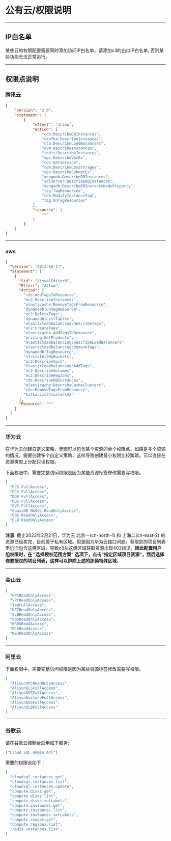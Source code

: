 # 公有云/权限说明
---

## IP白名单
某些云的权限配置需要同时添加访问IP白名单，请添加c3的出口IP白名单, 否则某些功能无法正常运行。

---
## 权限点说明

### 腾讯云

```json
{
    "version": "2.0",
    "statement": [
        {
            "effect": "allow",
            "action": [
                "cdb:DescribeDBInstances",
                "ckafka:DescribeInstances",
                "clb:DescribeLoadBalancers",
                "cvm:DescribeInstances",
                "redis:DescribeInstances",
                "vpc:DescribeVpcEx",
                "cos:GetService",
                "cvm:DescribeCbsStorages",
                "vpc:DescribeSubnetEx",
                "mongodb:DescribeDBInstances",
                "sqlserver:DescribeDBInstances",
                "mongodb:DescribeDBInstanceNodeProperty",
                "tag:TagResources",
                "cdb:ModifyInstanceTag",
                "tag:UnTagResources"
            ],
            "resource": [
                "*"
            ]
        }
    ]
}
```

---

### aws

```json
{
  "Version": "2012-10-17",
  "Statement": [
    {
      "Sid": "VisualEditor0",
      "Effect": "Allow",
      "Action": [
        "rds:AddTagsToResource",
        "ec2:DescribeInstances",
        "elasticache:RemoveTagsFromResource",
        "dynamodb:UntagResource",
        "ec2:DeleteTags",
        "dynamodb:ListTables",
        "elasticloadbalancing:DescribeTags",
        "ec2:CreateTags",
        "elasticache:AddTagsToResource",
        "pricing:GetProducts",
        "elasticloadbalancing:DescribeLoadBalancers",
        "elasticloadbalancing:RemoveTags",
        "dynamodb:TagResource",
        "s3:ListAllMyBuckets",
        "ec2:DescribeVpcs",
        "elasticloadbalancing:AddTags",
        "ec2:DescribeVolumes",
        "ec2:DescribeRegions",
        "rds:DescribeDBInstances",
        "elasticache:DescribeCacheClusters",
        "rds:RemoveTagsFromResource",
        "kafka:ListClustersV2"
      ],
      "Resource": "*"
    }
  ]
}
```

---

### 华为云

在华为云创建自定义策略，里面可以包含某个资源的单个权限点。如果是多个资源的情况，需要创建多个自定义策略，这样导致创建最小权限比较繁琐。可以直接在资源类型上分配只读权限。

下面权限中，需要完整访问权限是因为某些资源标签修改需要写权限。
```json
[
  "ECS FullAccess",
  "DCS FullAccess",
  "DDS FullAccess",
  "RDS FullAccess",
  "EVS FullAccess",
  "GaussDB NoSQL ReadOnlyAccess",
  "OBS ReadOnlyAccess",
  "ELB ReadOnlyAccess"
]
```
**注意**: 截止2023年2月21日，华为云 北京一(cn-north-1) 和 上海二(cn-east-2) 的资源已经卖完，目前属于私有区域。但是因为华为云接口问题，获取到的项目列表里仍旧包含这俩区域，导致c3从这俩区域获取资源出现403错误，**因此配置用户组权限时，在 "选择授权范围方案" 选项下，点击"指定区域项目资源"，然后选择你要授权的项目列表，这样可以排除上述的那俩特殊区域**。

---

### 金山云

```json
[
  "EPCReadOnlyAccess",
  "VPCReadOnlyAccess",
  "TagFullAccess",
  "KECReadOnlyAccess",
  "SLBReadOnlyAccess",
  "EBSReadOnlyAccess",
  "KRDSReadAccess",
  "KCSReadAccess",
  "KS3ReadOnlyAccess"
]
```

---

### 阿里云

下面权限中，需要完整访问权限是因为某些资源标签修改需要写权限。
```json
[
  "AliyunVPCReadOnlyAccess",
  "AliyunECSFullAccess",
  "AliyunRDSFullAccess",
  "AliyunKvstoreFullAccess",
  "AliyunOSSFullAccess",
  "AliyunSLBFullAccess"
]
```

---

### 谷歌云

请在谷歌云控制台启用如下服务:

```json
["Cloud SQL Admin API"]
```

需要的权限点如下：

```json
[
  "cloudsql.instances.get",
  "cloudsql.instances.list",
  "cloudsql.instances.update",
  "compute.disks.get",
  "compute.disks.list",
  "compute.disks.setLabels",
  "compute.instances.get",
  "compute.instances.list",
  "compute.instances.setLabels",
  "compute.images.get",
  "compute.regions.list",
  "redis.instances.list",
]
```
